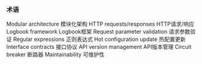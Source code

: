 <!--by 伍师杰-->
### 术语
Modular architecture    模块化架构
HTTP requests/responses   HTTP请求/响应
Logbook framework   Logbook框架
Request parameter validation   请求参数验证
 Regular expressions       正则表达式
Hot configuration update   热配置更新
Interface contracts    接口协议
API version management   API版本管理
Circuit breaker   断路器
Maintainability   可维护性